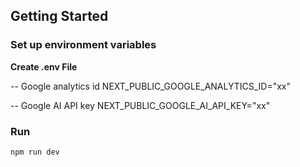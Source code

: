 ## Getting Started
### Set up environment variables

**Create .env File**

-- Google analytics id
NEXT_PUBLIC_GOOGLE_ANALYTICS_ID="xx" 

-- Google AI API key
NEXT_PUBLIC_GOOGLE_AI_API_KEY="xx"

### Run
```bash
npm run dev
```

